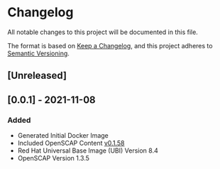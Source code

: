 # Changelog
All notable changes to this project will be documented in this file.

The format is based on [Keep a Changelog](https://keepachangelog.com/en/1.0.0/),
and this project adheres to [Semantic Versioning](https://semver.org/spec/v2.0.0.html).

## [Unreleased]

## [0.0.1] - 2021-11-08
### Added
- Generated Initial Docker Image
- Included OpenSCAP Content [v0.1.58](https://github.com/ComplianceAsCode/content)
- Red Hat Universal Base Image (UBI) Version 8.4
- OpenSCAP Version 1.3.5